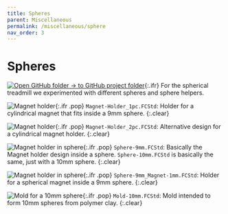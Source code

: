 ```yaml
---
title: Spheres
parent: Miscellaneous
permalink: /miscellaneous/sphere
nav_order: 3
---
```


# Spheres

[![Open GitHub folder]({{site.baseurl}}/assets/img/GitHub-Mark-32px.png) → to GitHub project folder](https://github.com/reiserlab/Component-Design/tree/main/Miscellaneous/Spheres){:.ifr}
For the spherical treadmill we experimented with different spheres and sphere helpers.

![Magnet holder]({{site.baseurl}}/assets/img/Miscellaneous/Spheres/Magnet-Holder_1pc.png){:.ifr .pop}
`Magnet-Holder_1pc.FCStd`: Holder for a cylindrical magnet that fits inside a 9mm sphere. 
{:.clear}

![Magnet holder]({{site.baseurl}}/assets/img/Miscellaneous/Spheres/Magnet-Holder_2pc.png){:.ifr .pop}
`Magnet-Holder_2pc.FCStd`: Alternative design for a cylindrical magnet holder.
{:.clear}

![Magnet holder in sphere]({{site.baseurl}}/assets/img/Miscellaneous/Spheres/Sphere-9mm.png){:.ifr .pop}
`Sphere-9mm.FCStd`: Basically the Magnet holder design inside a sphere. `Sphere-10mm.FCStd` is basically the same, just with a 10mm sphere.
{:.clear}

![Magnet holder in sphere]({{site.baseurl}}/assets/img/Miscellaneous/Spheres/Sphere-9mm_Magnet-1mm.png){:.ifr .pop}
`Sphere-9mm_Magnet-1mm.FCStd`: Holder for a spherical magnet inside a 9mm sphere. 
{:.clear}

![Mold for a 10mm sphere]({{site.baseurl}}/assets/img/Miscellaneous/Spheres/Mold-10mm.png){:.ifr .pop}
`Mold-10mm.FCStd`: Mold intended to form 10mm spheres from polymer clay.
{:.clear}